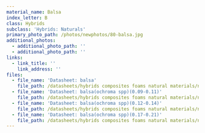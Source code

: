 ```yaml
---
material_name: Balsa
index_letter: B
class: Hybrids
subclass: 'Hybrids: Naturals'
primary_photo_path: /photos/newphotos/80-balsa.jpg
additional_photos:
  - additional_photo_path: ''
  - additional_photo_path: ''
links:
  - link_title: ''
    link_address: ''
files:
  - file_name: 'Datasheet: balsa'
    file_path: /datasheets/hybrids composites foams natural materials/natural materials/balsa.pdf
  - file_name: 'Datasheet: balsa(ochroma spp)(0.09-0.11)'
    file_path: /datasheets/hybrids composites foams natural materials/natural materials/balsa(ochroma spp.) (0.09-0.11).pdf
  - file_name: 'Datasheet: balsa(ochroma spp)(0.12-0.14)'
    file_path: /datasheets/hybrids composites foams natural materials/natural materials/balsa(ochroma spp.) (0.12-0.14).pdf
  - file_name: 'Datasheet: balsa(ochroma spp)(0.17-0.21)'
    file_path: /datasheets/hybrids composites foams natural materials/natural materials/balsa(ochroma spp.) (0.17-0.21).pdf
---
```


